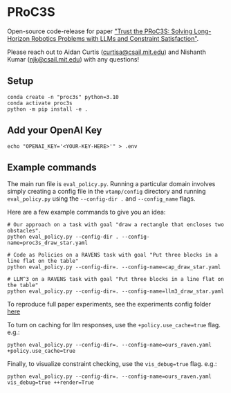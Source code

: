 # PRoC3S
Open-source code-release for paper ["Trust the PRoC3S: Solving Long-Horizon Robotics Problems with LLMs and Constraint Satisfaction"](https://arxiv.org/abs/2406.05572).

Please reach out to Aidan Curtis (curtisa@csail.mit.edu) and Nishanth Kumar (njk@csail.mit.edu) with any questions!

## Setup
```
conda create -n "proc3s" python=3.10
conda activate proc3s
python -m pip install -e .
```

## Add your OpenAI Key

```
echo "OPENAI_KEY='<YOUR-KEY-HERE>'" > .env
```

## Example commands
The main run file is `eval_policy.py`. Running a particular domain involves simply creating a config file in the `vtamp/config` directory and running `eval_policy.py` using the `--config-dir .` and `--config_name` flags.

Here are a few example commands to give you an idea:

```
# Our approach on a task with goal "draw a rectangle that encloses two obstacles".
python eval_policy.py --config-dir . --config-name=proc3s_draw_star.yaml

# Code as Policies on a RAVENS task with goal "Put three blocks in a line flat on the table"
python eval_policy.py --config-dir=. --config-name=cap_draw_star.yaml

# LLM^3 on a RAVENS task with goal "Put three blocks in a line flat on the table"
python eval_policy.py --config-dir=. --config-name=llm3_draw_star.yaml
```

To reproduce full paper experiments, see the experiments config folder [here](https://github.com/Learning-and-Intelligent-Systems/proc3s/tree/main/vtamp/config/all_paper_experiments)

To turn on caching for llm responses, use the `+policy.use_cache=true` flag. e.g.:

```
python eval_policy.py --config-dir=. --config-name=ours_raven.yaml +policy.use_cache=true
```



Finally, to visualize constraint checking, use the `vis_debug=true` flag. e.g.:
```
python eval_policy.py --config-dir=. --config-name=ours_raven.yaml vis_debug=true ++render=True
```
